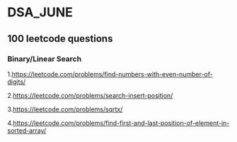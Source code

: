 # DSA_JUNE
## 100 leetcode questions

### Binary/Linear Search 

1.https://leetcode.com/problems/find-numbers-with-even-number-of-digits/

2.https://leetcode.com/problems/search-insert-position/ 

3.https://leetcode.com/problems/sqrtx/

4.https://leetcode.com/problems/find-first-and-last-position-of-element-in-sorted-array/


